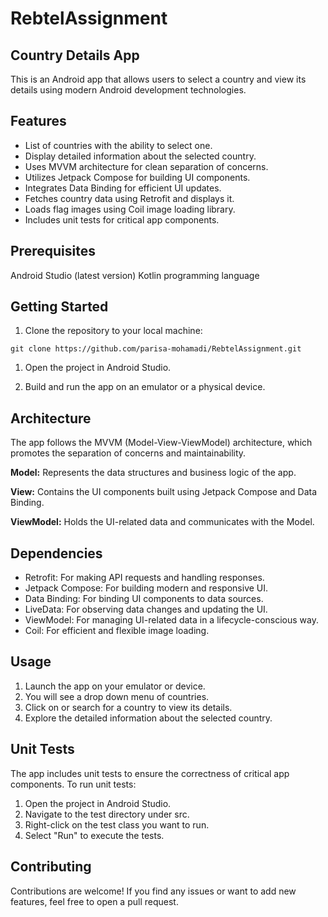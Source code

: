 # RebtelAssignment
## Country Details App
This is an Android app that allows users to select a country and view its details using modern Android development technologies.

## Features
- List of countries with the ability to select one.
- Display detailed information about the selected country.
- Uses MVVM architecture for clean separation of concerns.
- Utilizes Jetpack Compose for building UI components.
- Integrates Data Binding for efficient UI updates.
- Fetches country data using Retrofit and displays it.
- Loads flag images using Coil image loading library.
- Includes unit tests for critical app components.

## Prerequisites
Android Studio (latest version)
Kotlin programming language

## Getting Started
1. Clone the repository to your local machine:

```
git clone https://github.com/parisa-mohamadi/RebtelAssignment.git
```

1. Open the project in Android Studio.

1. Build and run the app on an emulator or a physical device.

## Architecture
The app follows the MVVM (Model-View-ViewModel) architecture, which promotes the separation of concerns and maintainability.

**Model:** Represents the data structures and business logic of the app.

**View:** Contains the UI components built using Jetpack Compose and Data Binding.

**ViewModel:** Holds the UI-related data and communicates with the Model.

## Dependencies
- Retrofit: For making API requests and handling responses.
- Jetpack Compose: For building modern and responsive UI.
- Data Binding: For binding UI components to data sources.
- LiveData: For observing data changes and updating the UI.
- ViewModel: For managing UI-related data in a lifecycle-conscious way.
- Coil: For efficient and flexible image loading.

## Usage
1. Launch the app on your emulator or device.
1. You will see a drop down menu of countries.
1. Click on or search for a country to view its details.
1. Explore the detailed information about the selected country.

## Unit Tests
The app includes unit tests to ensure the correctness of critical app components. To run unit tests:

1. Open the project in Android Studio.
1. Navigate to the test directory under src.
1. Right-click on the test class you want to run.
1. Select "Run" to execute the tests.

## Contributing
Contributions are welcome! If you find any issues or want to add new features, feel free to open a pull request.

